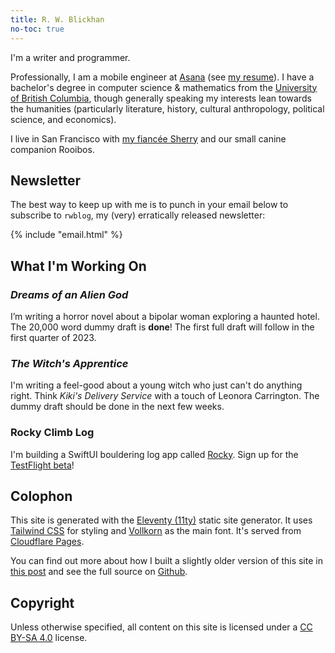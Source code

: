 ```yaml
---
title: R. W. Blickhan
no-toc: true
---
```


I'm a writer and programmer.

Professionally, I am a mobile engineer at [Asana](https://asana.com/) (see [my resume](/files/resume.pdf)). I have a bachelor's degree in computer science & mathematics from the [University of British Columbia](https://www.ubc.ca/), though generally speaking my interests lean towards the humanities (particularly literature, history, cultural anthropology, political science, and economics).

I live in San Francisco with [my fiancée Sherry](http://sherryyuan.me) and our small canine companion Rooibos.

## Newsletter

The best way to keep up with me is to punch in your email below to subscribe to `rwblog`, my (very) erratically released newsletter:

{% include "email.html" %}

## What I'm Working On

### *Dreams of an Alien God*

I’m writing a horror novel about a bipolar woman exploring a haunted hotel. The 20,000 word dummy draft is **done**! The first full draft will follow in the first quarter of 2023.

### *The Witch's Apprentice*

I'm writing a feel-good about a young witch who just can't do anything right. Think *Kiki's Delivery Service* with a touch of Leonora Carrington. The dummy draft should be done in the next few weeks.

### Rocky Climb Log

I'm building a SwiftUI bouldering log app called [Rocky](https://github.com/rwblickhan/rocky). Sign up for the [TestFlight beta](https://testflight.apple.com/join/aSXcntYe)!

## Colophon

This site is generated with the [Eleventy (11ty)](https://www.11ty.dev) static site generator. It uses [Tailwind CSS](https://tailwindcss.com) for styling and [Vollkorn](http://vollkorn-typeface.com) as the main font. It's served from [Cloudflare Pages](https://pages.cloudflare.com).

You can find out more about how I built a slightly older version of this site in [this post](/technical/2022-site) and see the full source on [Github](https://github.com/rwblickhan/11ty-rwblickhan.org).

## Copyright

Unless otherwise specified, all content on this site is licensed under a [CC BY-SA 4.0](https://creativecommons.org/licenses/by-sa/4.0/) license.
